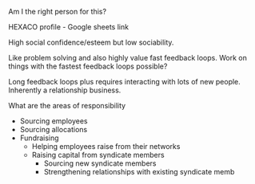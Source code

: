 Am I the right person for this?

HEXACO profile - Google sheets link

High social confidence/esteem but low sociability. 

Like problem solving and also highly value fast feedback loops. Work on things with the fastest feedback loops possible?

Long feedback loops plus requires interacting with lots of new people. Inherently a relationship business. 

What are the areas of responsibility

 - Sourcing employees
 - Sourcing allocations
 - Fundraising
	 - Helping employees raise from their networks
	 - Raising capital from syndicate members
		 - Sourcing new syndicate members
		 - Strengthening relationships with existing syndicate memb

<!--stackedit_data:
eyJoaXN0b3J5IjpbMTk0Mjg0MDA4MywxMzAyMzYzNDU5LDEwNj
k3ODY2NzRdfQ==
-->